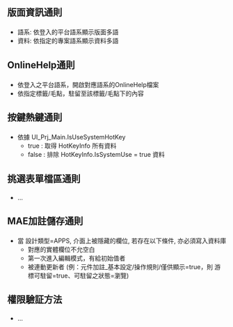 ## <p id="ruleother1">版面資訊通則</p>
* 語系:  依登入的平台語系顯示版面多語
* 資料: 依指定的專案語系顯示資料多語

## <p id="ruleother2">OnlineHelp通則</p>
* 依登入之平台語系，開啟對應語系的OnlineHelp檔案
* 依指定標籤/毛點，駐留至該標籤/毛點下的內容

## <p id="ruleother3">按鍵熱鍵通則</p>
* 依據 UI_Prj_Main.IsUseSystemHotKey
    * true : 取得 HotKeyInfo 所有資料
    * false : 排除 HotKeyInfo.IsSystemUse = true 資料

## <p id="ruleother4">挑選表單檔區通則</p>
* ...

## <p id="ruleother5">MAE加註儲存通則</p>
* 當 設計類型=APPS, 介面上被隱藏的欄位, 若存在以下條件, 亦必須寫入資料庫
    * 對應的實體欄位不允空白
    * 第一次進入編輯模式，有給初始值者
    * 被連動更新者 (例：元件加註_基本設定/操作規則/僅供顯示=true，則 游標可駐留=true、可駐留之狀態=瀏覽)

## <p id="ruleother">權限驗証方法</p> 
* ...
